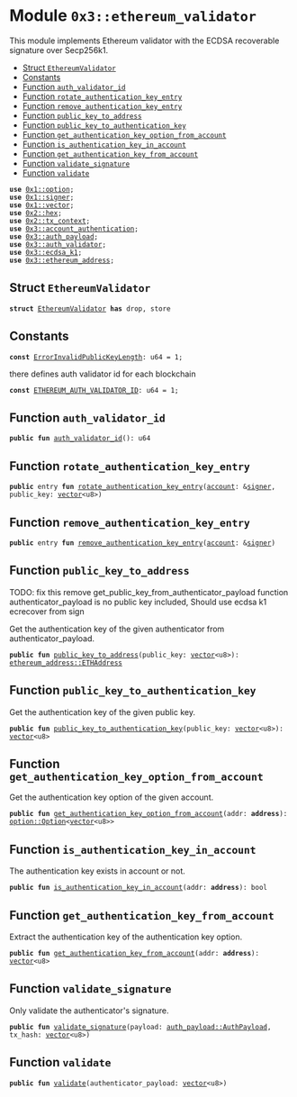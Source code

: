 
<a name="0x3_ethereum_validator"></a>

# Module `0x3::ethereum_validator`

This module implements Ethereum validator with the ECDSA recoverable signature over Secp256k1.


-  [Struct `EthereumValidator`](#0x3_ethereum_validator_EthereumValidator)
-  [Constants](#@Constants_0)
-  [Function `auth_validator_id`](#0x3_ethereum_validator_auth_validator_id)
-  [Function `rotate_authentication_key_entry`](#0x3_ethereum_validator_rotate_authentication_key_entry)
-  [Function `remove_authentication_key_entry`](#0x3_ethereum_validator_remove_authentication_key_entry)
-  [Function `public_key_to_address`](#0x3_ethereum_validator_public_key_to_address)
-  [Function `public_key_to_authentication_key`](#0x3_ethereum_validator_public_key_to_authentication_key)
-  [Function `get_authentication_key_option_from_account`](#0x3_ethereum_validator_get_authentication_key_option_from_account)
-  [Function `is_authentication_key_in_account`](#0x3_ethereum_validator_is_authentication_key_in_account)
-  [Function `get_authentication_key_from_account`](#0x3_ethereum_validator_get_authentication_key_from_account)
-  [Function `validate_signature`](#0x3_ethereum_validator_validate_signature)
-  [Function `validate`](#0x3_ethereum_validator_validate)


<pre><code><b>use</b> <a href="">0x1::option</a>;
<b>use</b> <a href="">0x1::signer</a>;
<b>use</b> <a href="">0x1::vector</a>;
<b>use</b> <a href="">0x2::hex</a>;
<b>use</b> <a href="">0x2::tx_context</a>;
<b>use</b> <a href="account_authentication.md#0x3_account_authentication">0x3::account_authentication</a>;
<b>use</b> <a href="auth_payload.md#0x3_auth_payload">0x3::auth_payload</a>;
<b>use</b> <a href="auth_validator.md#0x3_auth_validator">0x3::auth_validator</a>;
<b>use</b> <a href="ecdsa_k1.md#0x3_ecdsa_k1">0x3::ecdsa_k1</a>;
<b>use</b> <a href="ethereum_address.md#0x3_ethereum_address">0x3::ethereum_address</a>;
</code></pre>



<a name="0x3_ethereum_validator_EthereumValidator"></a>

## Struct `EthereumValidator`



<pre><code><b>struct</b> <a href="ethereum_validator.md#0x3_ethereum_validator_EthereumValidator">EthereumValidator</a> <b>has</b> drop, store
</code></pre>



<a name="@Constants_0"></a>

## Constants


<a name="0x3_ethereum_validator_ErrorInvalidPublicKeyLength"></a>



<pre><code><b>const</b> <a href="ethereum_validator.md#0x3_ethereum_validator_ErrorInvalidPublicKeyLength">ErrorInvalidPublicKeyLength</a>: u64 = 1;
</code></pre>



<a name="0x3_ethereum_validator_ETHEREUM_AUTH_VALIDATOR_ID"></a>

there defines auth validator id for each blockchain


<pre><code><b>const</b> <a href="ethereum_validator.md#0x3_ethereum_validator_ETHEREUM_AUTH_VALIDATOR_ID">ETHEREUM_AUTH_VALIDATOR_ID</a>: u64 = 1;
</code></pre>



<a name="0x3_ethereum_validator_auth_validator_id"></a>

## Function `auth_validator_id`



<pre><code><b>public</b> <b>fun</b> <a href="ethereum_validator.md#0x3_ethereum_validator_auth_validator_id">auth_validator_id</a>(): u64
</code></pre>



<a name="0x3_ethereum_validator_rotate_authentication_key_entry"></a>

## Function `rotate_authentication_key_entry`



<pre><code><b>public</b> entry <b>fun</b> <a href="ethereum_validator.md#0x3_ethereum_validator_rotate_authentication_key_entry">rotate_authentication_key_entry</a>(<a href="">account</a>: &<a href="">signer</a>, public_key: <a href="">vector</a>&lt;u8&gt;)
</code></pre>



<a name="0x3_ethereum_validator_remove_authentication_key_entry"></a>

## Function `remove_authentication_key_entry`



<pre><code><b>public</b> entry <b>fun</b> <a href="ethereum_validator.md#0x3_ethereum_validator_remove_authentication_key_entry">remove_authentication_key_entry</a>(<a href="">account</a>: &<a href="">signer</a>)
</code></pre>



<a name="0x3_ethereum_validator_public_key_to_address"></a>

## Function `public_key_to_address`

TODO: fix this
remove get_public_key_from_authenticator_payload function
authenticator_payload is no public key included, Should use ecdsa k1 ecrecover from sign

Get the authentication key of the given authenticator from authenticator_payload.


<pre><code><b>public</b> <b>fun</b> <a href="ethereum_validator.md#0x3_ethereum_validator_public_key_to_address">public_key_to_address</a>(public_key: <a href="">vector</a>&lt;u8&gt;): <a href="ethereum_address.md#0x3_ethereum_address_ETHAddress">ethereum_address::ETHAddress</a>
</code></pre>



<a name="0x3_ethereum_validator_public_key_to_authentication_key"></a>

## Function `public_key_to_authentication_key`

Get the authentication key of the given public key.


<pre><code><b>public</b> <b>fun</b> <a href="ethereum_validator.md#0x3_ethereum_validator_public_key_to_authentication_key">public_key_to_authentication_key</a>(public_key: <a href="">vector</a>&lt;u8&gt;): <a href="">vector</a>&lt;u8&gt;
</code></pre>



<a name="0x3_ethereum_validator_get_authentication_key_option_from_account"></a>

## Function `get_authentication_key_option_from_account`

Get the authentication key option of the given account.


<pre><code><b>public</b> <b>fun</b> <a href="ethereum_validator.md#0x3_ethereum_validator_get_authentication_key_option_from_account">get_authentication_key_option_from_account</a>(addr: <b>address</b>): <a href="_Option">option::Option</a>&lt;<a href="">vector</a>&lt;u8&gt;&gt;
</code></pre>



<a name="0x3_ethereum_validator_is_authentication_key_in_account"></a>

## Function `is_authentication_key_in_account`

The authentication key exists in account or not.


<pre><code><b>public</b> <b>fun</b> <a href="ethereum_validator.md#0x3_ethereum_validator_is_authentication_key_in_account">is_authentication_key_in_account</a>(addr: <b>address</b>): bool
</code></pre>



<a name="0x3_ethereum_validator_get_authentication_key_from_account"></a>

## Function `get_authentication_key_from_account`

Extract the authentication key of the authentication key option.


<pre><code><b>public</b> <b>fun</b> <a href="ethereum_validator.md#0x3_ethereum_validator_get_authentication_key_from_account">get_authentication_key_from_account</a>(addr: <b>address</b>): <a href="">vector</a>&lt;u8&gt;
</code></pre>



<a name="0x3_ethereum_validator_validate_signature"></a>

## Function `validate_signature`

Only validate the authenticator's signature.


<pre><code><b>public</b> <b>fun</b> <a href="ethereum_validator.md#0x3_ethereum_validator_validate_signature">validate_signature</a>(payload: <a href="auth_payload.md#0x3_auth_payload_AuthPayload">auth_payload::AuthPayload</a>, tx_hash: <a href="">vector</a>&lt;u8&gt;)
</code></pre>



<a name="0x3_ethereum_validator_validate"></a>

## Function `validate`



<pre><code><b>public</b> <b>fun</b> <a href="ethereum_validator.md#0x3_ethereum_validator_validate">validate</a>(authenticator_payload: <a href="">vector</a>&lt;u8&gt;)
</code></pre>
